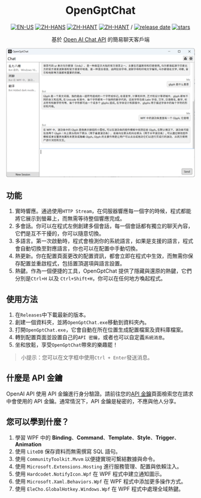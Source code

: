 <div align=center>

# OpenGptChat 

[![EN-US](https://img.shields.io/badge/EN-US-blue)](README.md) [![ZH-HANS](https://img.shields.io/badge/中文-简体-red)](README_ZH-HANS.md) [![ZH-HANT](https://img.shields.io/badge/中文-繁体-red)](README_ZH-HANT.md) [![ZH-HANT](https://img.shields.io/badge/TR-TR-red)](README_tr.md) / [![release date](https://img.shields.io/github/release-date/SlimeNull/OpenGptChat)](https://github.com/SlimeNull/OpenGptChat/releases) [![stars](https://img.shields.io/github/stars/SlimeNull/OpenGptChat?style=flat)](https://github.com/SlimeNull/OpenGptChat/pulse)

基於 [Open AI Chat API](https://platform.openai.com/docs/guides/chat) 的簡易聊天客戶端

![預覽](assets/preview3.png)

</div>

## 功能

1. 實時響應。通過使用`HTTP Stream`，在伺服器響應每一個字的時候，程式都能將它展示到螢幕上，而無需等待整個響應完成。
2. 多會話。你可以在程式左側創建多個會話，每一個會話都有獨立的聊天內容，它們是互不干擾的，你可以隨意切換。
3. 多語言。第一次啟動時，程式會檢測你的系統語言，如果是支援的語言，程式會自動切換至對應語言，你也可以在配置中手動切換。
4. 熱更新。你在配置頁面更改的配置資訊，都會立即在程式中生效，而無需你保存配置並重啟程式，包括置頂選項與語言設置。
5. 熱鍵。作為一個便捷的工具，OpenGptChat 提供了隱藏與還原的熱鍵，它們分別是`Ctrl+H` 以及 `Ctrl+Shift+H`，你可以在任何地方喚起程式。

## 使用方法

1. 在`Releases`中下載最新的版本。
2. 創建一個資料夾，並將`OpenGptChat.exe`移動到資料夾內。
3. 打開`OpenGptChat.exe`，它會自動在所在位置生成配置檔案及資料庫檔案。
4. 轉到配置頁面並設置自己的`API 密鑰`，或者也可以自定義`系統消息`。
5. 坐和放鬆，享受`OpenGptChat`帶來的樂趣罷！

> 小提示：您可以在文字框中使用`Ctrl + Enter`發送消息。

## 什麼是 API 金鑰

OpenAI API 使用 API 金鑰進行身分驗證。請前往您的[API 金鑰](https://platform.openai.com/account/api-keys)頁面檢索您在請求中會使用的 API 金鑰。通常情況下，API 金鑰是秘密的，不應與他人分享。


## 您可以學到什麼？

1. 學習 WPF 中的 **Binding**、**Command**、**Template**、**Style**、**Trigger**、**Animation**
2. 使用 `LiteDB` 保存資料而無需撰寫 SQL 語句。
3. 使用 `CommunityToolkit.Mvvm` 以便捷實現可繫結數據與命令。
4. 使用 `Microsoft.Extensions.Hosting` 進行服務管理、配置與依賴注入。
5. 使用 `Hardcodet.NotifyIcon.Wpf` 在 WPF 程式中建立通知圖示。
6. 使用 `Microsoft.Xaml.Behaviors.Wpf` 在 WPF 程式中添加更多操作方式。
7. 使用 `EleCho.GlobalHotkey.Windows.Wpf` 在 WPF 程式中處理全域熱鍵。
